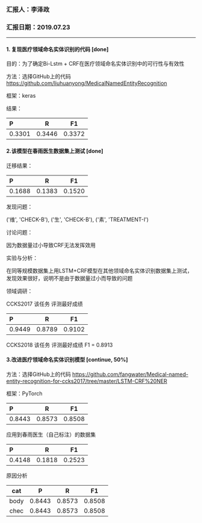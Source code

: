 ### 汇报人：李泽政

### 汇报日期：2019.07.23

------

#### 1. 复现医疗领域命名实体识别的代码 [done]

目的：为了确定Bi-Lstm + CRF在医疗领域命名实体识别中的可行性与有效性

方法：选择GitHub上的代码 https://github.com/liuhuanyong/MedicalNamedEntityRecognition

框架：keras

结果：

| P | R | F1 |
   | :--- | :---: | :---: |
   |0.3301 | 0.3446 | 0.3372 |

#### 2.该模型在春雨医生数据集上测试 [done]

迁移结果：

| P | R | F1 |
   | :--- | :---: | :---: |
   |0.1688 | 0.1383 | 0.1520 |

发现问题：

('维', 'CHECK-B'), ('生', 'CHECK-B'), ('素', 'TREATMENT-I')

讨论问题：

因为数据量过小导致CRF无法发挥效用

实验与分析：

在同等规模数据集上用LSTM+CRF模型在其他领域命名实体识别数据集上测试，发现效果很好，说明不是由于数据量过小而导致的问题

领域调研：

CCKS2017 该任务 评测最好成绩

| P | R | F1 |
   | :--- | :---: | :---: |
   |0.9449 | 0.8789 | 0.9102 |

CCKS2018 该任务 评测最好成绩 F1 = 0.8913

#### 3.改进医疗领域命名实体识别模型 [continue, 50%]

方法：选择GitHub上的代码 https://github.com/fangwater/Medical-named-entity-recognition-for-ccks2017/tree/master/LSTM-CRF%20NER

框架：PyTorch

| P | R | F1 |
   | :--- | :---: | :---: |
   |0.8443 | 0.8573 | 0.8508 |
   
应用到春雨医生（自己标注）的数据集

| P | R | F1 |
   | :--- | :---: | :---: |
   |0.4148 | 0.1818 | 0.2523 |

原因分析

| cat | P | R | F1 |
   | :---: | :---: | :---: | :---: |
   | body | 0.8443 | 0.8573 | 0.8508 |
   | chec | 0.8443 | 0.8573 | 0.8508 |

